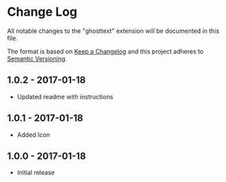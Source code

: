 # Change Log
All notable changes to the "ghosttext" extension will be documented in this file.

The format is based on [Keep a Changelog](http://keepachangelog.com/) and this project adheres to [Semantic Versioning](http://semver.org/).

## 1.0.2 - 2017-01-18
- Updated readme with instructions

## 1.0.1 - 2017-01-18
- Added Icon

## 1.0.0 - 2017-01-18
- Initial release

